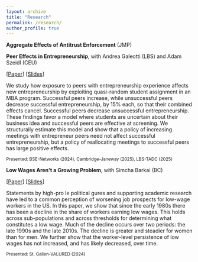 ```yaml
---
layout: archive
title: "Research"
permalink: /research/
author_profile: true
---
```


**Aggregate Effects of Antitrust Enforcement** (JMP)


**Peer Effects in Entrepreneurship**, with Andrea Galeotti (LBS) and Adam Szeidl (CEU)

[[Paper](https://www.dropbox.com/scl/fi/bgk0hvw87r1imb24mdtm8/peer_effects_in_entrepreneurship_20250521.pdf?rlkey=6k9p8dmeyjkua933d0ed79u3j&dl=0)] [[Slides](https://www.dropbox.com/scl/fi/v1s79u5u9pfyrk1ifccmm/Peer_Effects_in_Entrepreneurship.pdf?rlkey=csqtqcx9sm8kbiypk4ht1yf9s&dl=0)]

We study how exposure to peers with entrepreneurship experience affects new entrepreneurship by exploiting quasi-random student assignment in an MBA program. Successful peers increase, while unsuccessful peers decrease successful entrepreneurship, by 15\% each, so that their combined effects cancel. Successful peers decrease unsuccessful entrepreneurship. These findings favor a model where students are uncertain about their business idea and successful peers are effective at screening. We structurally estimate this model and show that a policy of increasing meetings with entrepreneur peers need not affect successful entrepreneurship, but a policy of reallocating meetings to successful peers has large positive effects.

<sub>Presented: BSE-Networks (2024), Cambridge-Janeway (2025), LBS-TADC (2025)</sub>


**Low Wages Aren't a Growing Problem**, with Simcha Barkai (BC)

[[Paper](https://papers.ssrn.com/sol3/papers.cfm?abstract_id=4231412)] [[Slides](https://www.dropbox.com/scl/fi/nrzhcgvqbpj6l937z4syq/SimchaDavid_LowWages_David_Slides.pdf?rlkey=xxuywcf0vtv1yv0u5muk87smv&dl=0)]

Statements by high-pro le political gures and supporting academic research have led to a common perception of worsening job prospects for low-wage workers in the US. In this paper, we show that since the early 1980s there has been a decline in the share of workers earning low wages. This holds across sub-populations and across thresholds for determining what constitutes a low wage. Much of the decline occurs over two periods: the late 1990s and the late 2010s. The decline is greater and steadier for women than for men. We further show that the worker-level persistence of low wages has not increased, and has likely decreased, over time.

<sub>Presented: St. Gallen-VALURED (2024) </sub>


